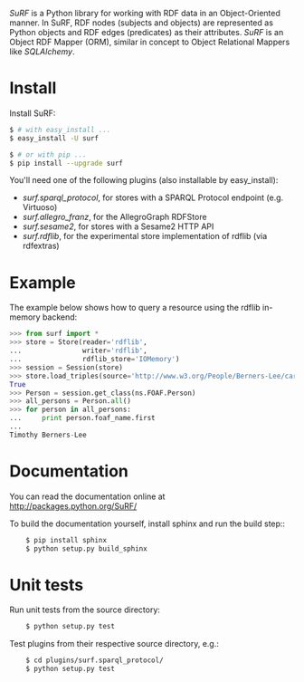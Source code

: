 *SuRF* is a Python library for working with RDF data in an Object-Oriented manner.
In SuRF, RDF nodes (subjects and objects) are represented as Python objects and
RDF edges (predicates) as their attributes. *SuRF* is an Object RDF Mapper (ORM),
similar in concept to Object Relational Mappers like *SQLAlchemy*.


Install
=======

Install SuRF:

```sh
$ # with easy_install ... 
$ easy_install -U surf

$ # or with pip ... 
$ pip install --upgrade surf
```


You'll need one of the following plugins (also installable by easy_install):

  * _surf.sparql_protocol_,
    for stores with a SPARQL Protocol endpoint (e.g. Virtuoso)
  * _surf.allegro_franz_,
    for the AllegroGraph RDFStore
  * _surf.sesame2_,
    for stores with a Sesame2 HTTP API
  * _surf.rdflib_,
    for the experimental store implementation of rdflib (via rdfextras)


Example
=======

The example below shows how to query a resource using the rdflib in-memory
backend:

```python
>>> from surf import *
>>> store = Store(reader='rdflib',
...               writer='rdflib',
...               rdflib_store='IOMemory')
>>> session = Session(store)
>>> store.load_triples(source='http://www.w3.org/People/Berners-Lee/card.rdf')
True
>>> Person = session.get_class(ns.FOAF.Person)
>>> all_persons = Person.all()
>>> for person in all_persons:
...     print person.foaf_name.first
...
Timothy Berners-Lee
```

Documentation
=============

You can read the documentation online at http://packages.python.org/SuRF/ 

To build the documentation yourself, install sphinx and run the build step::

```sh
    $ pip install sphinx
    $ python setup.py build_sphinx
```

Unit tests
==========

Run unit tests from the source directory:

```sh
    $ python setup.py test
```

Test plugins from their respective source directory, e.g.:

```sh
    $ cd plugins/surf.sparql_protocol/
    $ python setup.py test
```

